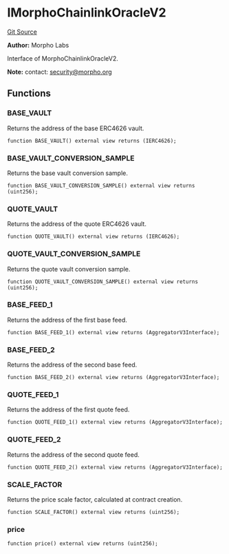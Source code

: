 # IMorphoChainlinkOracleV2
[Git Source](https://github.com/Level-Money/contracts/blob/6210538f7de83f92b07f38679d7d19520c984a03/src/v2/interfaces/morpho/IMorphoChainlinkOracleV2.sol)

**Author:**
Morpho Labs

Interface of MorphoChainlinkOracleV2.

**Note:**
contact: security@morpho.org


## Functions
### BASE_VAULT

Returns the address of the base ERC4626 vault.


```solidity
function BASE_VAULT() external view returns (IERC4626);
```

### BASE_VAULT_CONVERSION_SAMPLE

Returns the base vault conversion sample.


```solidity
function BASE_VAULT_CONVERSION_SAMPLE() external view returns (uint256);
```

### QUOTE_VAULT

Returns the address of the quote ERC4626 vault.


```solidity
function QUOTE_VAULT() external view returns (IERC4626);
```

### QUOTE_VAULT_CONVERSION_SAMPLE

Returns the quote vault conversion sample.


```solidity
function QUOTE_VAULT_CONVERSION_SAMPLE() external view returns (uint256);
```

### BASE_FEED_1

Returns the address of the first base feed.


```solidity
function BASE_FEED_1() external view returns (AggregatorV3Interface);
```

### BASE_FEED_2

Returns the address of the second base feed.


```solidity
function BASE_FEED_2() external view returns (AggregatorV3Interface);
```

### QUOTE_FEED_1

Returns the address of the first quote feed.


```solidity
function QUOTE_FEED_1() external view returns (AggregatorV3Interface);
```

### QUOTE_FEED_2

Returns the address of the second quote feed.


```solidity
function QUOTE_FEED_2() external view returns (AggregatorV3Interface);
```

### SCALE_FACTOR

Returns the price scale factor, calculated at contract creation.


```solidity
function SCALE_FACTOR() external view returns (uint256);
```

### price


```solidity
function price() external view returns (uint256);
```

